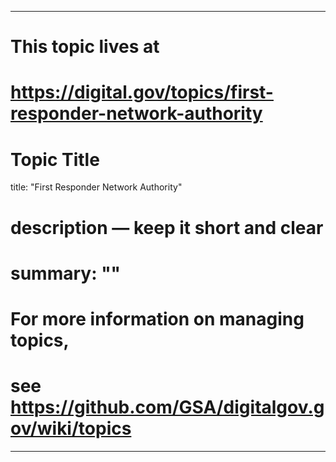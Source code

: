
---
# This topic lives at
# https://digital.gov/topics/first-responder-network-authority

# Topic Title
title: "First Responder Network Authority"

# description — keep it short and clear
# summary: ""


# For more information on managing topics,
# see https://github.com/GSA/digitalgov.gov/wiki/topics
---